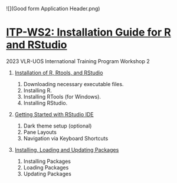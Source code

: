![](Good form Application Header.png)

# [ITP-WS2: Installation Guide for R and RStudio](https://rvcuenca.github.io/2023-ITP-W2/)

2023 VLR-UOS International Training Program Workshop 2

1. [Installation of R, Rtools, and RStudio](https://rvcuenca.github.io/2023-ITP-W2/2023-ITP-W2-Installation-Guide.html)
    1. Downloading necessary executable files.
    1. Installing R.
    1. Installing RTools (for Windows).
    1. Installing RStudio.
     
1. [Getting Started with RStudio IDE](https://rvcuenca.github.io/2023-ITP-W2/2023-ITP-W2-Setting-Up.html)
    1.    Dark theme setup (optional)
    1.    Pane Layouts
    1.    Navigation via Keyboard Shortcuts
     
1. [Installing, Loading and Updating Packages](https://rvcuenca.github.io/2023-ITP-W2/2023-ITP-W2-Installing-and-Updating-Packages.html)
    1.    Installing Packages
    1.    Loading Packages
    1.    Updating Packages
